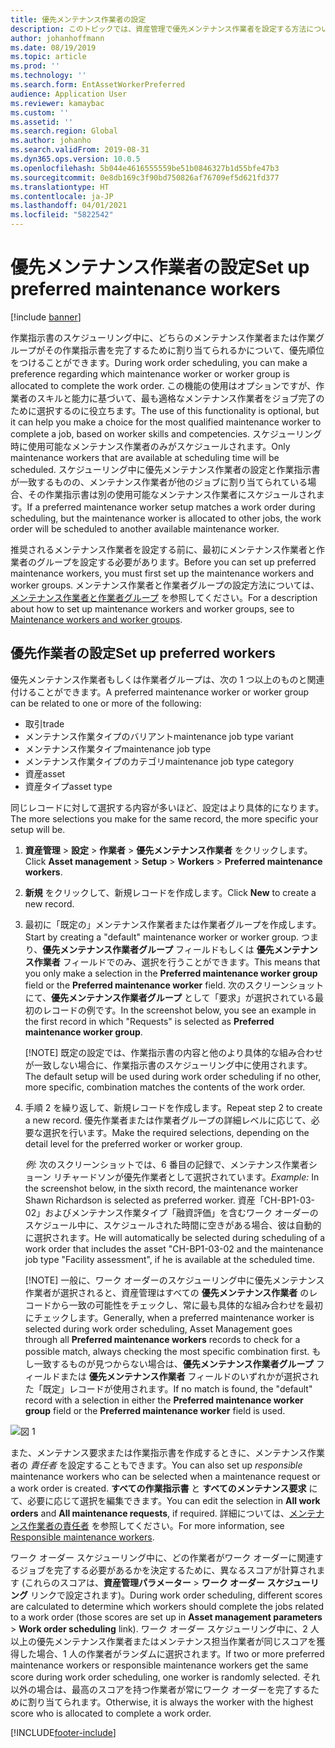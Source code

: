 ```yaml
---
title: 優先メンテナンス作業者の設定
description: このトピックでは、資産管理で優先メンテナンス作業者を設定する方法について説明します。
author: johanhoffmann
ms.date: 08/19/2019
ms.topic: article
ms.prod: ''
ms.technology: ''
ms.search.form: EntAssetWorkerPreferred
audience: Application User
ms.reviewer: kamaybac
ms.custom: ''
ms.assetid: ''
ms.search.region: Global
ms.author: johanho
ms.search.validFrom: 2019-08-31
ms.dyn365.ops.version: 10.0.5
ms.openlocfilehash: 5b044e4616555559be51b0846327b1d55bfe47b3
ms.sourcegitcommit: 0e8db169c3f90bd750826af76709ef5d621fd377
ms.translationtype: HT
ms.contentlocale: ja-JP
ms.lasthandoff: 04/01/2021
ms.locfileid: "5822542"
---
```

# <a name="set-up-preferred-maintenance-workers"></a><span data-ttu-id="22ff2-103">優先メンテナンス作業者の設定</span><span class="sxs-lookup"><span data-stu-id="22ff2-103">Set up preferred maintenance workers</span></span>

[!include [banner](../../includes/banner.md)]

 

<span data-ttu-id="22ff2-104">作業指示書のスケジューリング中に、どちらのメンテナンス作業者または作業グループがその作業指示書を完了するために割り当てられるかについて、優先順位をつけることができます。</span><span class="sxs-lookup"><span data-stu-id="22ff2-104">During work order scheduling, you can make a preference regarding which maintenance worker or worker group is allocated to complete the work order.</span></span> <span data-ttu-id="22ff2-105">この機能の使用はオプションですが、作業者のスキルと能力に基づいて、最も適格なメンテナンス作業者をジョブ完了のために選択するのに役立ちます。</span><span class="sxs-lookup"><span data-stu-id="22ff2-105">The use of this functionality is optional, but it can help you make a choice for the most qualified maintenance worker to complete a job, based on worker skills and competencies.</span></span> <span data-ttu-id="22ff2-106">スケジューリング時に使用可能なメンテナンス作業者のみがスケジュールされます。</span><span class="sxs-lookup"><span data-stu-id="22ff2-106">Only maintenance workers that are available at scheduling time will be scheduled.</span></span> <span data-ttu-id="22ff2-107">スケジューリング中に優先メンテナンス作業者の設定と作業指示書が一致するものの、メンテナンス作業者が他のジョブに割り当てられている場合、その作業指示書は別の使用可能なメンテナンス作業者にスケジュールされます。</span><span class="sxs-lookup"><span data-stu-id="22ff2-107">If a preferred maintenance worker setup matches a work order during scheduling, but the maintenance worker is allocated to other jobs, the work order will be scheduled to another available maintenance worker.</span></span>

<span data-ttu-id="22ff2-108">推奨されるメンテナンス作業者を設定する前に、最初にメンテナンス作業者と作業者のグループを設定する必要があります。</span><span class="sxs-lookup"><span data-stu-id="22ff2-108">Before you can set up preferred maintenance workers, you must first set up the maintenance workers and worker groups.</span></span> <span data-ttu-id="22ff2-109">メンテナンス作業者と作業者グループの設定方法については、[メンテナンス作業者と作業者グループ](../setup-for-objects/workers-and-worker-groups.md) を参照してください。</span><span class="sxs-lookup"><span data-stu-id="22ff2-109">For a description about how to set up maintenance workers and worker groups, see to [Maintenance workers and worker groups](../setup-for-objects/workers-and-worker-groups.md).</span></span>

## <a name="set-up-preferred-workers"></a><span data-ttu-id="22ff2-110">優先作業者の設定</span><span class="sxs-lookup"><span data-stu-id="22ff2-110">Set up preferred workers</span></span>

<span data-ttu-id="22ff2-111">優先メンテナンス作業者もしくは作業者グループは、次の 1 つ以上のものと関連付けることができます。</span><span class="sxs-lookup"><span data-stu-id="22ff2-111">A preferred maintenance worker or worker group can be related to one or more of the following:</span></span>

- <span data-ttu-id="22ff2-112">取引</span><span class="sxs-lookup"><span data-stu-id="22ff2-112">trade</span></span>  
- <span data-ttu-id="22ff2-113">メンテナンス作業タイプのバリアント</span><span class="sxs-lookup"><span data-stu-id="22ff2-113">maintenance job type variant</span></span>  
- <span data-ttu-id="22ff2-114">メンテナンス作業タイプ</span><span class="sxs-lookup"><span data-stu-id="22ff2-114">maintenance job type</span></span>  
- <span data-ttu-id="22ff2-115">メンテナンス作業タイプのカテゴリ</span><span class="sxs-lookup"><span data-stu-id="22ff2-115">maintenance job type category</span></span>  
- <span data-ttu-id="22ff2-116">資産</span><span class="sxs-lookup"><span data-stu-id="22ff2-116">asset</span></span>  
- <span data-ttu-id="22ff2-117">資産タイプ</span><span class="sxs-lookup"><span data-stu-id="22ff2-117">asset type</span></span>  

<span data-ttu-id="22ff2-118">同じレコードに対して選択する内容が多いほど、設定はより具体的になります。</span><span class="sxs-lookup"><span data-stu-id="22ff2-118">The more selections you make for the same record, the more specific your setup will be.</span></span>

1. <span data-ttu-id="22ff2-119">**資産管理** > **設定** > **作業者** > **優先メンテナンス作業者** をクリックします。</span><span class="sxs-lookup"><span data-stu-id="22ff2-119">Click **Asset management** > **Setup** > **Workers** > **Preferred maintenance workers**.</span></span>

2. <span data-ttu-id="22ff2-120">**新規** をクリックして、新規レコードを作成します。</span><span class="sxs-lookup"><span data-stu-id="22ff2-120">Click **New** to create a new record.</span></span>

3. <span data-ttu-id="22ff2-121">最初に「既定の」メンテナンス作業者または作業者グループを作成します。</span><span class="sxs-lookup"><span data-stu-id="22ff2-121">Start by creating a "default" maintenance worker or worker group.</span></span> <span data-ttu-id="22ff2-122">つまり、**優先メンテナンス作業者グループ** フィールドもしくは **優先メンテナンス作業者** フィールドでのみ、選択を行うことができます。</span><span class="sxs-lookup"><span data-stu-id="22ff2-122">This means that you only make a selection in the **Preferred maintenance worker group** field or the **Preferred maintenance worker** field.</span></span> <span data-ttu-id="22ff2-123">次のスクリーンショットにて、**優先メンテナンス作業者グループ** として「要求」が選択されている最初のレコードの例です。</span><span class="sxs-lookup"><span data-stu-id="22ff2-123">In the screenshot below, you see an example in the first record in which "Requests" is selected as **Preferred maintenance worker group**.</span></span>

    [!NOTE] <span data-ttu-id="22ff2-124">既定の設定では、作業指示書の内容と他のより具体的な組み合わせが一致しない場合に、作業指示書のスケジューリング中に使用されます。</span><span class="sxs-lookup"><span data-stu-id="22ff2-124">The default setup will be used during work order scheduling if no other, more specific, combination matches the contents of the work order.</span></span>

4. <span data-ttu-id="22ff2-125">手順 2 を繰り返して、新規レコードを作成します。</span><span class="sxs-lookup"><span data-stu-id="22ff2-125">Repeat step 2 to create a new record.</span></span> <span data-ttu-id="22ff2-126">優先作業者または作業者グループの詳細レベルに応じて、必要な選択を行います。</span><span class="sxs-lookup"><span data-stu-id="22ff2-126">Make the required selections, depending on the detail level for the preferred worker or worker group.</span></span> 

    <span data-ttu-id="22ff2-127">*例:* 次のスクリーンショットでは、6 番目の記録で、メンテナンス作業者ショーン リチャードソンが優先作業者として選択されています。</span><span class="sxs-lookup"><span data-stu-id="22ff2-127">*Example:* In the screenshot below, in the sixth record, the maintenance worker Shawn Richardson is selected as preferred worker.</span></span> <span data-ttu-id="22ff2-128">資産「CH-BP1-03-02」およびメンテナンス作業タイプ「融資評価」を含むワーク オーダーのスケジュール中に、スケジュールされた時間に空きがある場合、彼は自動的に選択されます。</span><span class="sxs-lookup"><span data-stu-id="22ff2-128">He will automatically be selected during scheduling of a work order that includes the asset "CH-BP1-03-02 and the maintenance job type "Facility assessment", if he is available at the scheduled time.</span></span>

    [!NOTE] <span data-ttu-id="22ff2-129">一般に、ワーク オーダーのスケジューリング中に優先メンテナンス作業者が選択されると、資産管理はすべての **優先メンテナンス作業者** のレコードから一致の可能性をチェックし、常に最も具体的な組み合わせを最初にチェックします。</span><span class="sxs-lookup"><span data-stu-id="22ff2-129">Generally, when a preferred maintenance worker is selected during work order scheduling, Asset Management goes through all **Preferred maintenance workers** records to check for a possible match, always checking the most specific combination first.</span></span> <span data-ttu-id="22ff2-130">もし一致するものが見つからない場合は、**優先メンテナンス作業者グループ** フィールドまたは **優先メンテナンス作業者** フィールドのいずれかが選択された「既定」レコードが使用されます。</span><span class="sxs-lookup"><span data-stu-id="22ff2-130">If no match is found, the "default" record with a selection in either the **Preferred maintenance worker group** field or the **Preferred maintenance worker** field is used.</span></span>

![図 1](media/02-work-order-scheduling.png)

<span data-ttu-id="22ff2-132">また、メンテナンス要求または作業指示書を作成するときに、メンテナンス作業者の *責任者* を設定することもできます。</span><span class="sxs-lookup"><span data-stu-id="22ff2-132">You can also set up *responsible* maintenance workers who can be selected when a maintenance request or a work order is created.</span></span> <span data-ttu-id="22ff2-133">**すべての作業指示書** と **すべてのメンテナンス要求** にて、必要に応じて選択を編集できます。</span><span class="sxs-lookup"><span data-stu-id="22ff2-133">You can edit the selection in **All work orders** and **All maintenance requests**, if required.</span></span> <span data-ttu-id="22ff2-134">詳細については、[メンテナンス作業者の責任者](../setup-for-maintenance-requests/responsible-workers.md) を参照してください。</span><span class="sxs-lookup"><span data-stu-id="22ff2-134">For more information, see [Responsible maintenance workers](../setup-for-maintenance-requests/responsible-workers.md).</span></span>

<span data-ttu-id="22ff2-135">ワーク オーダー スケジューリング中に、どの作業者がワーク オーダーに関連するジョブを完了する必要があるかを決定するために、異なるスコアが計算されます (これらのスコアは、**資産管理パラメーター** > **ワーク オーダー スケジューリング** リンクで設定されます)。</span><span class="sxs-lookup"><span data-stu-id="22ff2-135">During work order scheduling, different scores are calculated to determine which workers should complete the jobs related to a work order (those scores are set up in **Asset management parameters** > **Work order scheduling** link).</span></span> <span data-ttu-id="22ff2-136">ワーク オーダー スケジューリング中に、2 人以上の優先メンテナンス作業者またはメンテナンス担当作業者が同じスコアを獲得した場合、1 人の作業者がランダムに選択されます。</span><span class="sxs-lookup"><span data-stu-id="22ff2-136">If two or more preferred maintenance workers or responsible maintenance workers get the same score during work order scheduling, one worker is randomly selected.</span></span> <span data-ttu-id="22ff2-137">それ以外の場合は、最高のスコアを持つ作業者が常にワーク オーダーを完了するために割り当てられます。</span><span class="sxs-lookup"><span data-stu-id="22ff2-137">Otherwise, it is always the worker with the highest score who is allocated to complete a work order.</span></span>



[!INCLUDE[footer-include](../../../includes/footer-banner.md)]